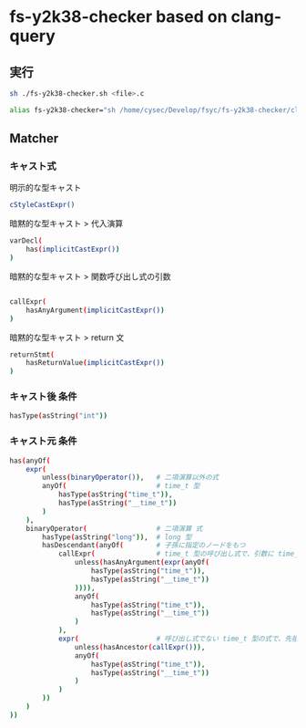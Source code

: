 # fs-y2k38-checker based on clang-query

## 実行

```sh
sh ./fs-y2k38-checker.sh <file>.c
```

```sh
alias fs-y2k38-checker="sh /home/cysec/Develop/fsyc/fs-y2k38-checker/clang-query/fs-y2k38-checker.sh"
```

## Matcher

### キャスト式

明示的な型キャスト

```sh
cStyleCastExpr()
```

暗黙的な型キャスト > 代入演算

```sh
varDecl(
    has(implicitCastExpr())
)
```

暗黙的な型キャスト > 関数呼び出し式の引数

```sh

callExpr(
    hasAnyArgument(implicitCastExpr())
)
```

暗黙的な型キャスト > return 文

```sh
returnStmt(
    hasReturnValue(implicitCastExpr())
)
```

### キャスト後 条件

```sh
hasType(asString("int"))
```

### キャスト元 条件

```sh
has(anyOf(
    expr(
        unless(binaryOperator()),   # 二項演算以外の式
        anyOf(                      # time_t 型
            hasType(asString("time_t")),
            hasType(asString("__time_t"))
        )
    ),
    binaryOperator(                 # 二項演算 式
        hasType(asString("long")),  # long 型
        hasDescendant(anyOf(        # 子孫に指定のノードをもつ
            callExpr(               # time_t 型の呼び出し式で、引数に time_t 型の式をもたない
                unless(hasAnyArgument(expr(anyOf(
                    hasType(asString("time_t")),
                    hasType(asString("__time_t"))
                )))),
                anyOf(
                    hasType(asString("time_t")),
                    hasType(asString("__time_t"))
                )
            ),
            expr(                   # 呼び出し式でない time_t 型の式で、先祖に呼び出し式をもたない
                unless(hasAncestor(callExpr())),
                anyOf(
                    hasType(asString("time_t")),
                    hasType(asString("__time_t"))
                )
            )
        ))
    )
))
```
